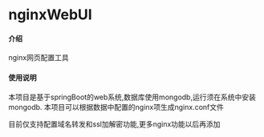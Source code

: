 # nginxWebUI

#### 介绍
nginx网页配置工具


#### 使用说明
本项目是基于springBoot的web系统,数据库使用mongodb,运行须在系统中安装mongodb.
本项目可以根据数据中配置的nginx项生成nginx.conf文件

目前仅支持配置域名转发和ssl加解密功能,更多nginx功能以后再添加
